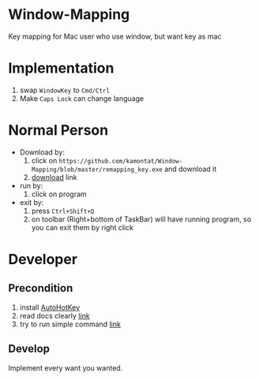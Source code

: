 # Window-Mapping
Key mapping for Mac user who use window, but want key as mac

# Implementation
1. swap `WindowKey` to `Cmd/Ctrl`
2. Make `Caps Lock` can change language

# Normal Person
- Download by: 
  1. click on `https://github.com/kamontat/Window-Mapping/blob/master/remapping_key.exe` and download it 
  2. [download](https://github.com/kamontat/Window-Mapping/raw/master/remapping_key.exe) link
- run by:
  1. click on program 
- exit by:
  1. press `Ctrl+Shift+Q`
  2. on toolbar (Right+bottom of TaskBar) will have running program, so you can exit them by right click

# Developer
## Precondition 
1. install [AutoHotKey](https://github.com/kamontat/Window-Mapping/blob/master/AutoHotkey_1.1.25.01_setup.exe)
2. read docs clearly [link](https://autohotkey.com/docs/AutoHotkey.htm)
3. try to run simple command [link](https://autohotkey.com/docs/Tutorial.htm#s12)
## Develop
Implement every want you wanted. 
